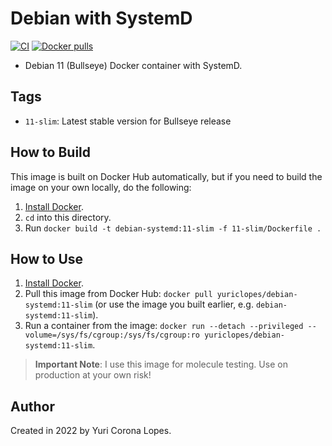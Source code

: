 # Debian with SystemD

[![CI](https://github.com/yuriclopes/docker-debian-systemd/workflows/Build/badge.svg?branch=main&event=push)](https://github.com/yuriclopes/docker-debian-systemd/actions?query=workflow%3ABuild) [![Docker pulls](https://img.shields.io/docker/pulls/yuriclopes/docker-debian-systemd)](https://hub.docker.com/repository/docker/yuriclopes/debian-systemd)

- Debian 11 (Bullseye) Docker container with SystemD.

## Tags

  - `11-slim`: Latest stable version for Bullseye release

## How to Build

This image is built on Docker Hub automatically, but if you need to build the image on your own locally, do the following:

  1. [Install Docker](https://docs.docker.com/engine/installation/).
  2. `cd` into this directory.
  3. Run `docker build -t debian-systemd:11-slim -f 11-slim/Dockerfile .`

## How to Use

  1. [Install Docker](https://docs.docker.com/engine/installation/).
  2. Pull this image from Docker Hub: `docker pull yuriclopes/debian-systemd:11-slim` (or use the image you built earlier, e.g. `debian-systemd:11-slim`).
  3. Run a container from the image: `docker run --detach --privileged --volume=/sys/fs/cgroup:/sys/fs/cgroup:ro yuriclopes/debian-systemd:11-slim`.

> **Important Note**: I use this image for molecule testing. Use on production at your own risk!

## Author

Created in 2022 by Yuri Corona Lopes.